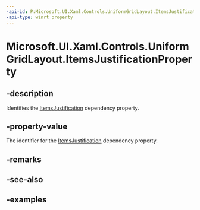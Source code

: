 ```yaml
---
-api-id: P:Microsoft.UI.Xaml.Controls.UniformGridLayout.ItemsJustificationProperty
-api-type: winrt property
---
```


# Microsoft.UI.Xaml.Controls.UniformGridLayout.ItemsJustificationProperty

<!--
public static Windows.UI.Xaml.DependencyProperty ItemsJustificationProperty { get; }
-->

## -description

Identifies the [ItemsJustification](uniformgridlayout_itemsjustification.md) dependency property.

## -property-value

The identifier for the [ItemsJustification](uniformgridlayout_itemsjustification.md) dependency property.

## -remarks

## -see-also

## -examples

